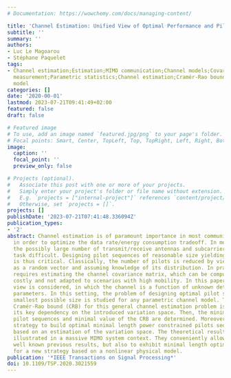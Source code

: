 ```yaml
---
# Documentation: https://wowchemy.com/docs/managing-content/

title: 'Channel Estimation: Unified View of Optimal Performance and Pilot Sequences'
subtitle: ''
summary: ''
authors:
- Luc Le Magoarou
- Stéphane Paquelet
tags:
- Channel estimation;Estimation;MIMO communication;Channel models;Covariance matrices;Noise
  measurement;Parametric statistics;Channel estimation;Cramér-Rao bound;parametric
  model
categories: []
date: '2020-00-01'
lastmod: 2023-07-21T09:41:49+02:00
featured: false
draft: false

# Featured image
# To use, add an image named `featured.jpg/png` to your page's folder.
# Focal points: Smart, Center, TopLeft, Top, TopRight, Left, Right, BottomLeft, Bottom, BottomRight.
image:
  caption: ''
  focal_point: ''
  preview_only: false

# Projects (optional).
#   Associate this post with one or more of your projects.
#   Simply enter your project's folder or file name without extension.
#   E.g. `projects = ["internal-project"]` references `content/project/deep-learning/index.md`.
#   Otherwise, set `projects = []`.
projects: []
publishDate: '2023-07-21T07:41:48.336094Z'
publication_types:
- '2'
abstract: Channel estimation is of paramount importance in most communication systems
  in order to optimize the data rate/energy consumption tradeoff. In modern systems,
  the possibly large number of transmit/receive antennas and subcarriers makes this
  task difficult. Designing pilot sequences of reasonable size yielding good performance
  is thus critical. Classically, the number of pilots is reduced by viewing the channel
  as a random vector and assuming knowledge of its distribution. In practice, this
  requires estimating the channel covariance matrix, which can be computationally
  costly and not adapted to scenarios with high mobility. In this paper, an alternative
  view is considered, in which the channel is a function of unknown deterministic
  parameters. In this setting, the problem of designing optimal pilot sequences of
  smallest possible size is studied for any parametric channel model. To do so, the
  Cramér-Rao bound (CRB) for this general channel estimation problem is given, highlighting
  its key dependency on the introduced variation space. Then, the minimal size of
  pilot sequences and minimal value of the CRB are determined. Moreover, a general
  strategy to build optimal minimal length power constrained pilots sequences is given,
  based on an estimation of the variation space. The theoretical results are finally
  illustrated in a massive MIMO system context. They conveniently allow to retrieve
  well known previous results, but also to exhibit minimal length optimal pilot sequences
  for a new strategy based on a nonlinear physical model.
publication: '*IEEE Transactions on Signal Processing*'
doi: 10.1109/TSP.2020.3021559
---
```


